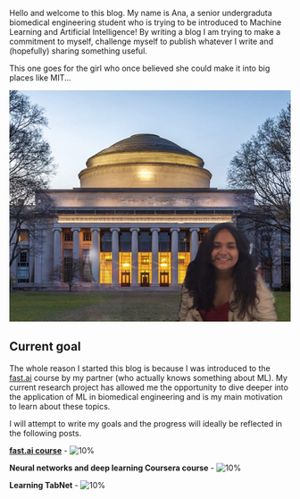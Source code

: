 Hello and welcome to this blog. My name is Ana, a senior undergraduta biomedical engineering student who is trying to be introduced to Machine Learning and Artificial Intelligence! By writing a blog I am trying to make a commitment to myself, challenge myself to publish whatever I write and (hopefully) sharing something useful. 

This one goes for the girl who once believed she could make it into big places like MIT... 

![Poorly photoshopped image of myself in front of the MIT building](images/mit.jpg)

## Current goal

The whole reason I started this blog is because I was introduced to the [fast.ai](https://www.fast.ai) course by my partner (who actually knows something about ML). My current research project has allowed me the opportunity to dive deeper into the application of ML in biomedical engineering and is my main motivation to learn about these topics. 

I will attempt to write my goals and the progress will ideally be reflected in the following posts.

[**fast.ai course**](https://www.fast.ai) - ![10%](https://progress-bar.dev/10)

**Neural networks and deep learning Coursera course** - ![10%](https://progress-bar.dev/10)

**Learning TabNet** - ![10%](https://progress-bar.dev/10)
